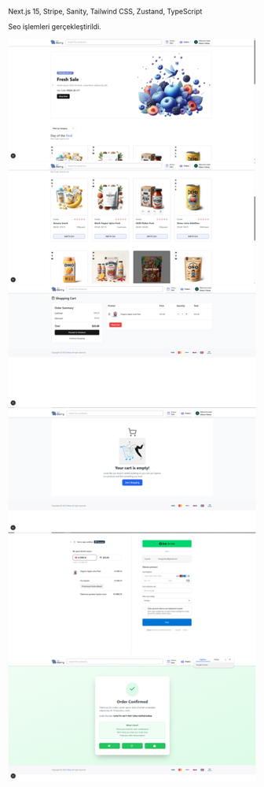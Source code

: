Next.js 15, Stripe, Sanity, Tailwind CSS, Zustand, TypeScript

Seo işlemleri gerçekleştirildi.

![Berri1](./screenshots/berri1.png)
![Berri2](screenshots/berri2.png)
![Berri3](screenshots/berri3.png)
![Berri4](screenshots/berri4.png)
![Berri5](screenshots/berri5.png)
![Berri6](screenshots/berri6.png)
